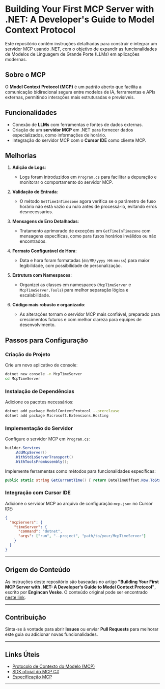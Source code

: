 # Building Your First MCP Server with .NET: A Developer's Guide to Model Context Protocol

Este repositório contém instruções detalhadas para construir e integrar um servidor MCP usando .NET, com o objetivo de expandir as funcionalidades de Modelos de Linguagem de Grande Porte (LLMs) em aplicações modernas.

## Sobre o MCP
O **Model Context Protocol (MCP)** é um padrão aberto que facilita a comunicação bidirecional segura entre modelos de IA, ferramentas e APIs externas, permitindo interações mais estruturadas e previsíveis.

## Funcionalidades
- Conexão de **LLMs** com ferramentas e fontes de dados externas.
- Criação de um **servidor MCP** em .NET para fornecer dados especializados, como informações de horário.
- Integração do servidor MCP com o **Cursor IDE** como cliente MCP.

## Melhorias

1. **Adição de Logs**:
   - Logs foram introduzidos em `Program.cs` para facilitar a depuração e monitorar o comportamento do servidor MCP.

2. **Validação de Entrada**:
   - O método `GetTimeInTimezone` agora verifica se o parâmetro de fuso horário não está vazio ou nulo antes de processá-lo, evitando erros desnecessários.

3. **Mensagens de Erro Detalhadas**:
   - Tratamento aprimorado de exceções em `GetTimeInTimezone` com mensagens específicas, como para fusos horários inválidos ou não encontrados.

4. **Formato Configurável de Hora**:
   - Data e hora foram formatadas (`dd/MM/yyyy HH:mm:ss`) para maior legibilidade, com possibilidade de personalização.

5. **Estrutura com Namespaces**:
   - Organizei as classes em namespaces (`McpTimeServer` e `McpTimeServer.Tools`) para melhor separação lógica e escalabilidade.

6. **Código mais robusto e organizado**:
   - As alterações tornam o servidor MCP mais confiável, preparado para crescimentos futuros e com melhor clareza para equipes de desenvolvimento.

## Passos para Configuração

### Criação do Projeto
Crie um novo aplicativo de console:
```bash
dotnet new console -n McpTimeServer
cd McpTimeServer
```

### Instalação de Dependências
Adicione os pacotes necessários:
```bash
dotnet add package ModelContextProtocol --prerelease
dotnet add package Microsoft.Extensions.Hosting
```

### Implementação do Servidor
Configure o servidor MCP em `Program.cs`:
```c#
builder.Services
    .AddMcpServer()
    .WithStdioServerTransport()
    .WithToolsFromAssembly();
```

Implemente ferramentas como métodos para funcionalidades específicas:
```c#
public static string GetCurrentTime() { return DateTimeOffset.Now.ToString(); }
```

### Integração com Cursor IDE
Adicione o servidor MCP ao arquivo de configuração `mcp.json` no Cursor IDE:
```json
{
  "mcpServers": {
    "timeServer": {
      "command": "dotnet",
      "args": ["run", "--project", "path/to/your/McpTimeServer"]
    }
  }
}
```

---

## Origem do Conteúdo
As instruções deste repositório são baseadas no artigo **"Building Your First MCP Server with .NET: A Developer's Guide to Model Context Protocol"**, escrito por **Engincan Veske**. O conteúdo original pode ser encontrado [neste link](https://engincanveske.substack.com/p/building-your-first-mcp-server-with).

---

## Contribuição
Sinta-se à vontade para abrir **Issues** ou enviar **Pull Requests** para melhorar este guia ou adicionar novas funcionalidades.

---

## Links Úteis
- [Protocolo de Contexto do Modelo (MCP)](https://www.anthropic.com/news/model-context-protocol)
- [SDK oficial do MCP C#](https://github.com/modelcontextprotocol/csharp-sdk)
- [Especificação MCP](https://github.com/modelcontextprotocol/specification)

---